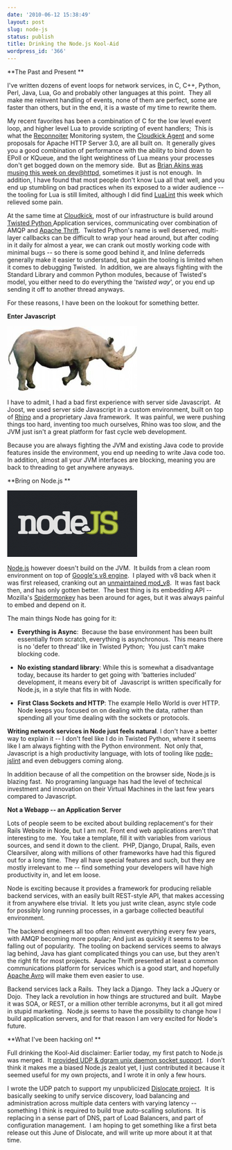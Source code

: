 ```yaml
---
date: '2010-06-12 15:38:49'
layout: post
slug: node-js
status: publish
title: Drinking the Node.js Kool-Aid
wordpress_id: '366'
---
```


**The Past and Present
**

I've written dozens of event loops for network services, in C, C++, Python, Perl, Java, Lua, Go and probably other languages at this point.  They all make me reinvent handling of events, none of them are perfect, some are faster than others, but in the end, it is a waste of my time to rewrite them.

My recent favorites has been a combination of C for the low level event loop, and higher level Lua to provide scripting of event handlers;  This is what the [Reconnoiter](https://labs.omniti.com/trac/reconnoiter) Monitoring system, the [Cloudkick Agent](https://support.cloudkick.com/Main_Page#Cloudkick_Agent) and some proposals for Apache HTTP Server 3.0, are all built on.  It generally gives you a good combination of performance with the ability to bind down to EPoll or KQueue, and the light weightiness of Lua means your processes don't get bogged down on the memory side.  But as [Brian Akins was musing this week on dev@httpd](http://marc.info/?l=apache-httpd-dev&m=127569009805517&w=2), sometimes it just is not enough.  In addition, I have found that most people don't know Lua all that well, and you end up stumbling on bad practices when its exposed to a wider audience -- the tooling for Lua is still limited, although I did find [LuaLint](http://lua-users.org/wiki/LuaLint) this week which relieved some pain.

At the same time at [Cloudkick](https://www.cloudkick.com/), most of our infrastructure is build around [Twisted Python ](http://twistedmatrix.com/trac/)Application services, communicating over combination of AMQP and [Apache Thrift](http://incubator.apache.org/thrift/).  Twisted Python's name is well deserved, multi-layer callbacks can be difficult to wrap your head around, but after coding in it daily for almost a year, we can crank out mostly working code with minimal bugs -- so there is some good behind it, and Inline deferreds generally make it easier to understand, but again the tooling is limited when it comes to debugging Twisted.  In addition, we are always fighting with the Standard Library and common Python modules, because of Twisted's model, you either need to do everything the '_twisted way_', or you end up sending it off to another thread anyways.

For these reasons, I have been on the lookout for something better.

**Enter Javascript**

[![](/wp-content/uploads/2010/06/rhino50-300x150.jpg)](/wp-content/uploads/2010/06/rhino50.jpg)

I have to admit, I had a bad first experience with server side Javascript.  At Joost, we used server side Javascript in a custom environment, built on top of [Rhino](http://www.mozilla.org/rhino/) and a proprietary Java framework.  It was painful, we were pushing things too hard, inventing too much ourselves, Rhino was too slow, and the JVM just isn't a great platform for fast cycle web development.

Because you are always fighting the JVM and existing Java code to provide features inside the environment, you end up needing to write Java code too. In addition, almost all your JVM interfaces are blocking, meaning you are back to threading to get anywhere anyways.

**Bring on Node.js
**

[![](/wp-content/uploads/2010/06/nodejs-300x153.png)](/wp-content/uploads/2010/06/nodejs.png)[](http://nodejs.org/)

[Node.js](http://nodejs.org/) however doesn't build on the JVM.  It builds from a clean room environment on top of [Google's v8 engine](http://code.google.com/p/v8/).  I played with v8 back when it was first released, cranking out an [unmaintained mod_v8](http://journal.paul.querna.org/articles/2008/12/23/mod_v8/).  It was fast back then, and has only gotten better.  The best thing is its embedding API -- Mozilla's [Spidermonkey](http://www.mozilla.org/js/spidermonkey/) has been around for ages, but it was always painful to embed and depend on it.

The main things Node has going for it:



	
  * **Everything is Async**:  Because the base environment has been built essentially from scratch, everything is asynchronous.  This means there is no 'defer to thread' like in Twisted Python;  You just can't make blocking code.

	
  * **No existing standard library**: While this is somewhat a disadvantage today, because its harder to get going with 'batteries included' development, it means every bit of  Javascript is written specifically for Node.js, in a style that fits in with Node.

	
  * **First Class Sockets and HTTP**: The example Hello World is over HTTP.  Node keeps you focused on on dealing with the data, rather than spending all your time dealing with the sockets or protocols.


**Writing network services in Node just feels natural**. I don't have a better way to explain it -- I don't feel like I do in Twisted Python, where it seems like I am always fighting with the Python environment.  Not only that, Javascript is a high productivity language, with lots of tooling like [node-jslint](http://github.com/reid/node-jslint) and even debuggers coming along.

In addition because of all the competition on the browser side, Node.js is blazing fast.  No programing language has had the level of technical investment and innovation on their Virtual Machines in the last few years compared to Javascript.

**Not a Webapp -- an Application Server**

Lots of people seem to be excited about building replacement's for their Rails Website in Node, but I am not. Front end web applications aren't that interesting to me.  You take a template, fill it with variables from various sources, and send it down to the client.  PHP, Django, Drupal, Rails, even Clearsilver, along with millions of other frameworks have had this figured out for a long time.  They all have special features and such, but they are mostly irrelevant to me -- find something your developers will have high productivity in, and let em loose.

Node is exciting because it provides a framework for producing reliable backend services, with an easily built REST-style API, that makes accessing it from anywhere else trivial.  It lets you just write clean, async style code for possibly long running processes, in a garbage collected beautiful environment.

The backend engineers all too often reinvent everything every few years, with AMQP becoming more popular; And just as quickly it seems to be falling out of popularity.  The tooling on backend services seems to always lag behind, Java has giant complicated things you can use, but they aren't the right fit for most projects.  Apache Thrift presented at least a common communications platform for services which is a good start, and hopefully [Apache Avro](http://avro.apache.org/) will make them even easier to use.

Backend services lack a Rails.  They lack a Django.  They lack a JQuery or Dojo.  They lack a revolution in how things are structured and built.  Maybe it was SOA, or REST, or a million other terrible acronyms, but it all got mired in stupid marketing.  Node.js seems to have the possibility to change how I build application servers, and for that reason I am very excited for Node's future.

**What I've been hacking on!
**

Full drinking the Kool-Aid disclaimer: Earlier today, my first patch to Node.js was merged.  It [provided UDP & dgram unix daemon socket support](http://groups.google.com/group/nodejs/browse_thread/thread/665422a1dc28d874).  I don't think it makes me a biased Node.js zealot yet, I just contributed it because it seemed useful for my own projects, and I wrote it in only a few hours.

I wrote the UDP patch to support my unpublicized [Dislocate project](http://github.com/pquerna/ndislocate).  It is basically seeking to unify service discovery, load balancing and administration across multiple data centers with varying latency -- something I think is required to build true auto-scalling solutions.  It is replacing in a sense part of DNS, part of Load Balancers, and part of configuration management.  I am hoping to get something like a first beta release out this June of Dislocate, and will write up more about it at that time.
